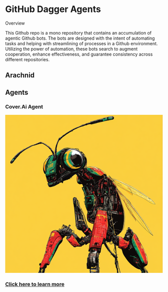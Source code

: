 # GitHub Dagger Agents

Overview

This Github repo is a mono repository that contains an accumulation of agentic Github bots. The bots are designed with the intent of automating tasks and helping with streamlining of processes in a Github environment. Utilizing the power of automation, these bots search to augment cooperation, enhance effectiveness, and guarantee consistency across different repositories.</p>

## Arachnid

## Agents

### Cover.Ai Agent
[![Coverage.Ai Agent avatar](docs/images/fixed_robot_ant_4.png)](agents/coverage_agent/README.md)
### [Click here to learn more](agents/coverage_agent/README.md)
